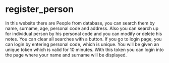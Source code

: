 # register_person
In this website there are People from database, you can search them by name, surname, age, personal code and address.
Also you can search up for individual person by his personal code and you can modify or delete his notes. 
You can clear all searches with a button. If you go to login page, you can login by entering personal code, which is unique.
You will be given an unique token which is valid for 10 minutes. With this token you can login into the page where your name and
surname will be displayed.
